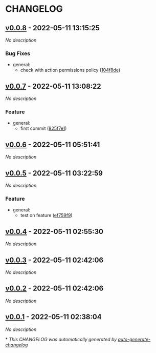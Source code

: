 # CHANGELOG

## [v0.0.8](https://github.com/nostradini/git_beginner/releases/tag/v0.0.8) - 2022-05-11 13:15:25

*No description*

### Bug Fixes

- general:
  - check with action permissions policy ([104f8de](https://github.com/nostradini/git_beginner/commit/104f8dee2e2000bdfcf6aca3381b49a4d976405b))

## [v0.0.7](https://github.com/nostradini/git_beginner/releases/tag/v0.0.7) - 2022-05-11 13:08:22

*No description*

### Feature

- general:
  - first commit ([825f7e1](https://github.com/nostradini/git_beginner/commit/825f7e11f80696fc7c50fe665f6a785fd12f5431))

## [v0.0.6](https://github.com/nostradini/git_beginner/releases/tag/v0.0.6) - 2022-05-11 05:51:41

*No description*

## [v0.0.5](https://github.com/nostradini/git_beginner/releases/tag/v0.0.5) - 2022-05-11 03:22:59

*No description*

### Feature

- general:
  - test on feature ([ef759f9](https://github.com/nostradini/git_beginner/commit/ef759f9d4a77bc6f71d270f60c654e7ac2cce88f))

## [v0.0.4](https://github.com/nostradini/git_beginner/releases/tag/v0.0.4) - 2022-05-11 02:55:30

*No description*

## [v0.0.3](https://github.com/nostradini/git_beginner/releases/tag/v0.0.3) - 2022-05-11 02:42:06

*No description*

## [v0.0.2](https://github.com/nostradini/git_beginner/releases/tag/v0.0.2) - 2022-05-11 02:42:06

*No description*

## [v0.0.1](https://github.com/nostradini/git_beginner/releases/tag/v0.0.1) - 2022-05-11 02:38:04

*No description*

\* *This CHANGELOG was automatically generated by [auto-generate-changelog](https://github.com/BobAnkh/auto-generate-changelog)*
